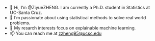 - 👋 Hi, I’m @ZiyueZHENG. I am currently a Ph.D. student in Statistics at UC-Santa Cruz.
- 👀 I’m passionate about using statistical methods to solve real world problems.
- 🌱 My resarch interests focus on explainable machine learning.
- 📫 You can reach me at zzheng95@ucsc.edu

<!---
ZiyueZHENG/ZiyueZHENG is a ✨ special ✨ repository because its `README.md` (this file) appears on your GitHub profile.
You can click the Preview link to take a look at your changes.
--->
